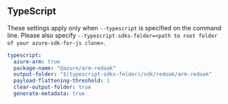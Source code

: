 ## TypeScript

These settings apply only when `--typescript` is specified on the command line.
Please also specify `--typescript-sdks-folder=<path to root folder of your azure-sdk-for-js clone>`.

``` yaml $(typescript)
typescript:
  azure-arm: true
  package-name: "@azure/arm-redoak"
  output-folder: "$(typescript-sdks-folder)/sdk/redoak/arm-redoak"
  payload-flattening-threshold: 1
  clear-output-folder: true
  generate-metadata: true
```
